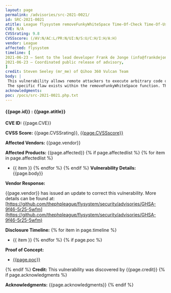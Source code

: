 ```yaml
---
layout: page
permalink: /advisories/src-2021-0021/
id: SRC-2021-0021
atitle: League flysystem removeFunkyWhiteSpace Time-Of-Check Time-Of-Use File Write Remote Code Execution Vulnerability
CVE: N/A
CVSSrating: 9.8
CVSSscore: (/AV:N/AC:L/PR:N/UI:N/S:U/C:H/I:H/A:H)
vendor: League
affected: flysystem
timeline: [
2021-06-23 – Sent to the lead developer Frank de Jonge (info@frankdejonge.nl),
2021-06-23 – Coordinated public release of advisory,
]
credit: Steven Seeley (mr_me) of Qihoo 360 Vulcan Team
body: |
 This vulnerability allows remote attackers to execute arbitrary code on affected installations of League flysystem. Authentication may not be required to exploit this vulnerability.
 The specific flaw exists within the removeFunkyWhiteSpace function. The issue results from a change in the supplied filename which can introduce a time-of-check time-of-use condition. An attacker can leverage this vulnerability to write arbitrary files on a target web server.
acknowledgments:
poc: /pocs/src-2021-0021.php.txt
---
```


#### **{{page.id}} : {{page.atitle}}**

**CVE ID:**
{{page.CVE}}

**CVSS Score:**
{{page.CVSSrating}}, [{{page.CVSSscore}}](https://nvd.nist.gov/vuln-metrics/cvss/v3-calculator?vector={{page.CVSSscore}})

**Affected Vendors:**
{{page.vendor}}

**Affected Products:**
{{page.affected}}
{% if page.affectedlist %}
{% for item in page.affectedlist %}
  - {{ item }}
{% endfor %}
{% endif %}
**Vulnerability Details:**
{{page.body}}

**Vendor Response:**

{{page.vendor}} has issued an update to correct this vulnerability. More details can be found at: [https://github.com/thephpleague/flysystem/security/advisories/GHSA-9f46-5r25-5wfm](https://github.com/thephpleague/flysystem/security/advisories/GHSA-9f46-5r25-5wfm)

**Disclosure Timeline:**
{% for item in page.timeline %}
  - {{ item }}
{% endfor %}
{% if page.poc %}

**Proof of Concept:**
- [{{page.poc}}]({{page.poc}})

{% endif %}
**Credit:**
This vulnerability was discovered by {{page.credit}}
{% if page.acknowledgments %}

**Acknowledgments:**
{{page.acknowledgments}}
{% endif %}
